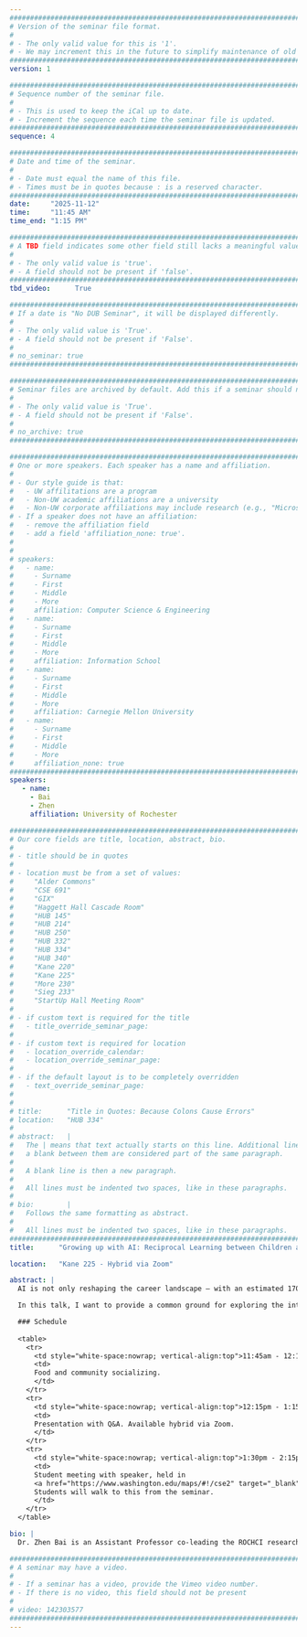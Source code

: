```yaml
---
################################################################################
# Version of the seminar file format.
#
# - The only valid value for this is '1'.
# - We may increment this in the future to simplify maintenance of old seminars.
################################################################################
version: 1

################################################################################
# Sequence number of the seminar file.
#
# - This is used to keep the iCal up to date.
# - Increment the sequence each time the seminar file is updated.
################################################################################
sequence: 4

################################################################################
# Date and time of the seminar.
#
# - Date must equal the name of this file.
# - Times must be in quotes because : is a reserved character.
################################################################################
date:     "2025-11-12"
time:     "11:45 AM"
time_end: "1:15 PM"

################################################################################
# A TBD field indicates some other field still lacks a meaningful value.
#
# - The only valid value is 'true'.
# - A field should not be present if 'false'.
################################################################################
tbd_video:      True

################################################################################
# If a date is "No DUB Seminar", it will be displayed differently.
#
# - The only valid value is 'True'.
# - A field should not be present if 'False'.
#
# no_seminar: true
################################################################################

################################################################################
# Seminar files are archived by default. Add this if a seminar should not be.
#
# - The only valid value is 'True'.
# - A field should not be present if 'False'.
#
# no_archive: true
################################################################################

################################################################################
# One or more speakers. Each speaker has a name and affiliation.
#
# - Our style guide is that:
#   - UW affilitations are a program
#   - Non-UW academic affiliations are a university
#   - Non-UW corporate affiliations may include research (e.g., "Microsoft Research")
# - If a speaker does not have an affiliation:
#   - remove the affiliation field
#   - add a field 'affiliation_none: true'.
#
#
# speakers:
#   - name: 
#     - Surname
#     - First
#     - Middle
#     - More
#     affiliation: Computer Science & Engineering 
#   - name: 
#     - Surname
#     - First
#     - Middle
#     - More
#     affiliation: Information School 
#   - name: 
#     - Surname
#     - First
#     - Middle
#     - More
#     affiliation: Carnegie Mellon University 
#   - name:
#     - Surname
#     - First
#     - Middle
#     - More
#     affiliation_none: true
################################################################################
speakers:
   - name: 
     - Bai
     - Zhen
     affiliation: University of Rochester 

################################################################################
# Our core fields are title, location, abstract, bio.
#
# - title should be in quotes
#
# - location must be from a set of values:
#     "Alder Commons"
#     "CSE 691"
#     "GIX"
#     "Haggett Hall Cascade Room"
#     "HUB 145"
#     "HUB 214"
#     "HUB 250"
#     "HUB 332"
#     "HUB 334"
#     "HUB 340"
#     "Kane 220"
#     "Kane 225"
#     "More 230"
#     "Sieg 233"
#     "StartUp Hall Meeting Room"
#
# - if custom text is required for the title
#   - title_override_seminar_page:
#
# - if custom text is required for location
#   - location_override_calendar:
#   - location_override_seminar_page:
#
# - if the default layout is to be completely overridden
#   - text_override_seminar_page:
#
#
# title:      "Title in Quotes: Because Colons Cause Errors"
# location:   "HUB 334"
#
# abstract:   |
#   The | means that text actually starts on this line. Additional lines without
#   a blank between them are considered part of the same paragraph.
#
#   A blank line is then a new paragraph.
#
#   All lines must be indented two spaces, like in these paragraphs.
#
# bio:        |
#   Follows the same formatting as abstract.
#
#   All lines must be indented two spaces, like in these paragraphs.
################################################################################
title:      "Growing up with AI: Reciprocal Learning between Children and AI"

location:   "Kane 225 - Hybrid via Zoom"

abstract: |
  AI is not only reshaping the career landscape – with an estimated 170 million new jobs to be created in the next five years – but more prominently, emerges as a powerful tool for the way we think and learn in nearly every aspect of life. Children are arguably among the most vulnerable to its impact, as they navigate through a critical developmental stage for learning how to learn. The tandem of preparing children for an increasingly AI-driven society and avoiding the risk of bypassing the cognitive efforts essential for developing lifelong learning skills, presents intriguing challenges and opportunities for envisioning future learning technologies.

  In this talk, I want to provide a common ground for exploring the interplay between AI and learning, drawing on insights from two ongoing projects. The first project focuses on K-12 AI literacy, building embodied learning technologies using Augmented Reality and Tangible User Interface to demystify AI and promote critical thinking of its ethical implications. The second project explores AI-mediated ASL communication to avoid language deprivation for Deaf and Hard of Hearing (DHH) children, by supporting hearing parents to simultaneously learn and offer sign language within weeks of diagnosis. I’d like to engage the audience to rethink the reciprocal relationship between AI for learning and learning AI, and how to help the next generation to become strong thinkers and lifelong learners - benefiting from rather than being deprived by AI.

  ### Schedule 
  
  <table>
    <tr>
      <td style="white-space:nowrap; vertical-align:top">11:45am - 12:15pm:&nbsp;</td>
      <td>
      Food and community socializing.
      </td>
    </tr>
    <tr>
      <td style="white-space:nowrap; vertical-align:top">12:15pm - 1:15pm:&nbsp;</td>
      <td>
      Presentation with Q&A. Available hybrid via Zoom.
      </td>
    </tr>
    <tr>
      <td style="white-space:nowrap; vertical-align:top">1:30pm - 2:15pm:&nbsp;</td>
      <td>
      Student meeting with speaker, held in 
      <a href="https://www.washington.edu/maps/#!/cse2" target="_blank">CSE/Allen 371</a>.
      Students will walk to this from the seminar.
      </td>
    </tr>
  </table>

bio: |
  Dr. Zhen Bai is an Assistant Professor co-leading the ROCHCI research group at the Department of Computer Science, University of Rochester. She completed her PhD degree in Computer Science from University of Cambridge and was a post-doctoral fellow at CMU HCII and LTI before joining Rochester. Dr. Bai’s research focuses on creating embodied and intelligent user interfaces to foster socio-emotional (e.g., imagination, social understanding, curiosity, communication) and STEM learning (e.g., AI literacy, scientific inquiry) for children with diverse backgrounds (e.g., autism, deaf and hard of hearing). She is the recipient of the NSF CAREER award, Google Inclusion Research Award, and the Asaro Biggar family fellowship.

################################################################################
# A seminar may have a video.
#
# - If a seminar has a video, provide the Vimeo video number.
# - If there is no video, this field should not be present
#
# video: 142303577
################################################################################
---
```

